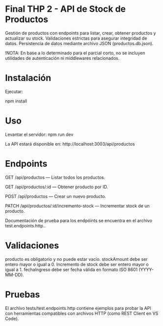 # Final THP 2 - API de Stock de Productos

Gestión de productos con endpoints para listar, crear, obtener productos y actualizar su stock.
Validaciones estrictas para asegurar integridad de datos.
Persistencia de datos mediante archivo JSON (productos.db.json).

!NOTA: En base a lo determinado para el parcial corto, no se incluyen utilidades de autenticación ni middlewares relacionados.

# Instalación

Ejecutar:

npm install

# Uso

Levantar el servidor:
npm run dev

La API estará disponible en: http://localhost:3003/api/productos

# Endpoints

GET /api/productos — Listar todos los productos.

GET /api/productos/:id — Obtener producto por ID.

POST /api/productos — Crear un nuevo producto.

PATCH /api/productos/:id/incremento-stock — Incrementar stock de un producto.

Documentación de prueba para los endpóints se encuentra en el archivo test.endpoints.http..

# Validaciones

producto es obligatorio y no puede estar vacío.
stockAmount debe ser entero mayor o igual a 0.
Incremento de stock debe ser entero mayor o igual a 1.
fechaIngreso debe ser fecha válida en formato ISO 8601 (YYYY-MM-DD).

# Pruebas

El archivo tests/test.endpoints.http contiene ejemplos para probar la API con herramientas compatibles con archivos HTTP (como REST Client en VS Code).
